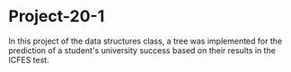 # Project-20-1

In this project of the data structures class, a tree was implemented for the prediction of a student's university success based on their results in the ICFES test.
